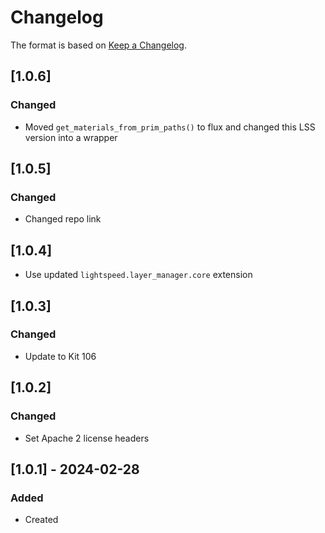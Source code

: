 # Changelog
The format is based on [Keep a Changelog](https://keepachangelog.com/en/1.0.0/).

## [1.0.6]
### Changed
- Moved `get_materials_from_prim_paths()` to flux and changed this LSS version into a wrapper

## [1.0.5]
### Changed
- Changed repo link

## [1.0.4]
- Use updated `lightspeed.layer_manager.core` extension

## [1.0.3]
### Changed
- Update to Kit 106

## [1.0.2]
### Changed
- Set Apache 2 license headers

## [1.0.1] - 2024-02-28
### Added
- Created
